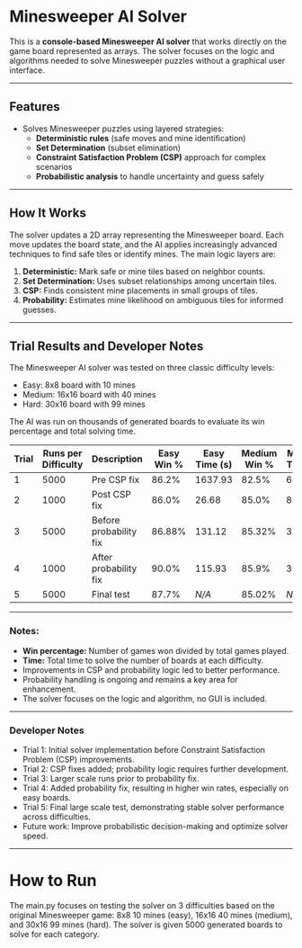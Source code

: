 # Minesweeper AI Solver 

This is a **console-based Minesweeper AI solver** that works directly on the game board represented as arrays. The solver focuses on the logic and algorithms needed to solve Minesweeper puzzles without a graphical user interface.

---

## Features

- Solves Minesweeper puzzles using layered strategies:
  - **Deterministic rules** (safe moves and mine identification)
  - **Set Determination** (subset elimination)
  - **Constraint Satisfaction Problem (CSP)** approach for complex scenarios
  - **Probabilistic analysis** to handle uncertainty and guess safely

---

## How It Works

The solver updates a 2D array representing the Minesweeper board. Each move updates the board state, and the AI applies increasingly advanced techniques to find safe tiles or identify mines. The main logic layers are:

1. **Deterministic:** Mark safe or mine tiles based on neighbor counts.
2. **Set Determination:** Uses subset relationships among uncertain tiles.
3. **CSP:** Finds consistent mine placements in small groups of tiles.
4. **Probability:** Estimates mine likelihood on ambiguous tiles for informed guesses.

---

## Trial Results and Developer Notes

The Minesweeper AI solver was tested on three classic difficulty levels:

- Easy: 8x8 board with 10 mines  
- Medium: 16x16 board with 40 mines  
- Hard: 30x16 board with 99 mines  

The AI was run on thousands of generated boards to evaluate its win percentage and total solving time.

| Trial | Runs per Difficulty | Description                  | Easy Win % | Easy Time (s) | Medium Win % | Medium Time (s) | Hard Win % | Hard Time (s) |
|-------|---------------------|------------------------------|------------|---------------|--------------|-----------------|------------|---------------|
| 1     | 5000                | Pre CSP fix                  | 86.2%      | 1637.93       | 82.5%        | 6657.39         | 34.2%      | 10758.77      |
| 2     | 1000                | Post CSP fix                 | 86.0%      | 26.68         | 85.0%        | 87.18           | 36.9%      | 1039.4        |
| 3     | 5000                | Before probability fix       | 86.88%     | 131.12        | 85.32%       | 385.6           | 37.38%     | 5134.93       |
| 4     | 1000                | After probability fix        | 90.0%      | 115.93        | 85.9%        | 301.81          | 38.9%      | 3336.37       |
| 5     | 5000                | Final test                   | 87.7%      | *N/A*         | 85.02%       | *N/A*           | 37.44%     | *N/A*         |

---

### Notes:

- **Win percentage:** Number of games won divided by total games played.
- **Time:** Total time to solve the number of boards at each difficulty.
- Improvements in CSP and probability logic led to better performance.
- Probability handling is ongoing and remains a key area for enhancement.
- The solver focuses on the logic and algorithm, no GUI is included.

---

### Developer Notes

- Trial 1: Initial solver implementation before Constraint Satisfaction Problem (CSP) improvements.  
- Trial 2: CSP fixes added; probability logic requires further development.  
- Trial 3: Larger scale runs prior to probability fix.  
- Trial 4: Added probability fix, resulting in higher win rates, especially on easy boards.  
- Trial 5: Final large scale test, demonstrating stable solver performance across difficulties.  
- Future work: Improve probabilistic decision-making and optimize solver speed.

---

# How to Run

The main.py focuses on testing the solver on 3 difficulties based on the original Minesweeper game: 8x8 10 mines (easy), 16x16 40 mines (medium), and 30x16 99 mines (hard). The solver is given 5000 generated boards to
solve for each category.
